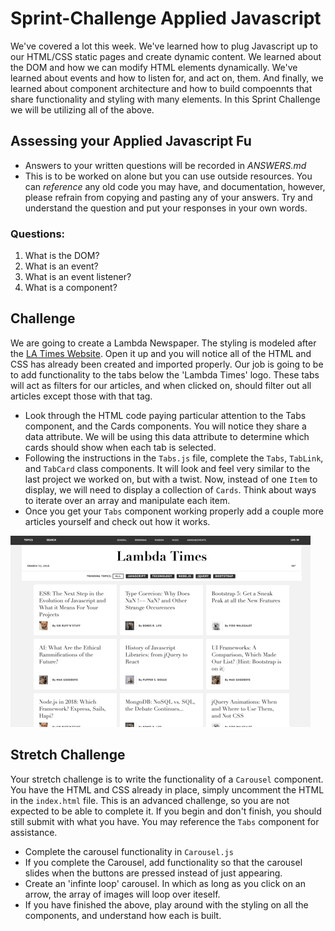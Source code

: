 # Sprint-Challenge Applied Javascript

We've covered a lot this week. We've learned how to plug Javascript up to our HTML/CSS static pages and create dynamic content.  We learned about the DOM and how we can modify HTML elements dynamically. We've learned about events and how to listen for, and act on, them. And finally, we learned about component architecture and how to build compoennts that share functionality and styling with many elements. In this Sprint Challenge we will be utilizing all of the above. 

## Assessing your Applied Javascript Fu
* Answers to your written questions will be recorded in *ANSWERS.md* 
* This is to be worked on alone but you can use outside resources. You can *reference* any old code you may have, and documentation, however, please refrain from copying and pasting any of your answers. Try and understand the question and put your responses in your own words.

### Questions:
1. What is the DOM?
2. What is an event?
3. What is an event listener?
5. What is a component? 

## Challenge
We are going to create a Lambda Newspaper. The styling is modeled after the [LA Times Website](http://www.latimes.com). Open it up and you will notice all of the HTML and CSS has already been created and imported properly. Our job is going to be to add functionality to the tabs below the 'Lambda Times' logo. These tabs will act as filters for our articles, and when clicked on, should filter out all articles except those with that tag. 

* Look through the HTML code paying particular attention to the Tabs component, and the Cards components. You will notice they share a data attribute. We will be using this data attribute to determine which cards should show when each tab is selected. 
* Following the instructions in the `Tabs.js` file, complete the `Tabs`, `TabLink`, and `TabCard` class components. It will look and feel very similar to the last project we worked on, but with a twist. Now, instead of one `Item` to display, we will need to display a collection of `Cards`. Think about ways to iterate over an array and manipulate each item.
* Once you get your `Tabs` component working properly add a couple more articles yourself and check out how it works.

![Working Sprint Challenge Gif](./Sprint-Challenge.gif "Example of working project")


## Stretch Challenge
Your stretch challenge is to write the functionality of a `Carousel` component. You have the HTML and CSS already in place, simply uncomment the HTML in the `index.html` file. This is an advanced challenge, so you are not expected to be able to complete it. If you begin and don't finish, you should still submit with what you have. You may reference the `Tabs` component for assistance.
* Complete the carousel functionality in `Carousel.js`
* If you complete the Carousel, add functionality so that the carousel slides when the buttons are pressed instead of just appearing.
* Create an 'infinte loop' carousel. In which as long as you click on an arrow, the array of images will loop over iteself.
* If you have finished the above, play around with the styling on all the components, and understand how each is built.
